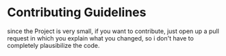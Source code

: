 # Contributing Guidelines

since the Project is very small, if you want to contribute, just open up a pull request in which you explain what you changed, so i don't have to completely plausibilize the code.
